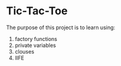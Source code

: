 # Tic-Tac-Toe
The purpose of this project is to learn using:
1. factory functions
2. private variables
3. clouses
4. IIFE
